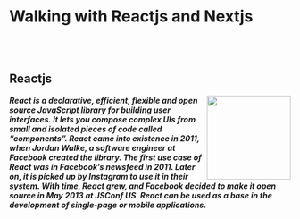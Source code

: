 # Walking with Reactjs and Nextjs


<br>
<br>
<h2><b>Reactjs</b></h2> <img src="https://user-images.githubusercontent.com/45730967/74672429-b200e900-51c6-11ea-81fd-ff4d371b0e66.png" align="right" width="150px" height="150px" /> 

<b><i>React is a declarative, efficient, flexible and open source JavaScript library for building user interfaces<i/>. It lets you compose complex UIs from small and isolated pieces of code called “components”. React came into existence in 2011, when Jordan Walke, a software engineer at Facebook created the library. The first use case of React was in Facebook’s newsfeed in 2011. Later on, it is picked up by Instagram to use it in their system. With time, React grew, and Facebook decided to make it open source in May 2013 at JSConf US. 
<i>React can be used as a base in the development of <b>single-page<b/> or mobile applications.<i/> <b/>
